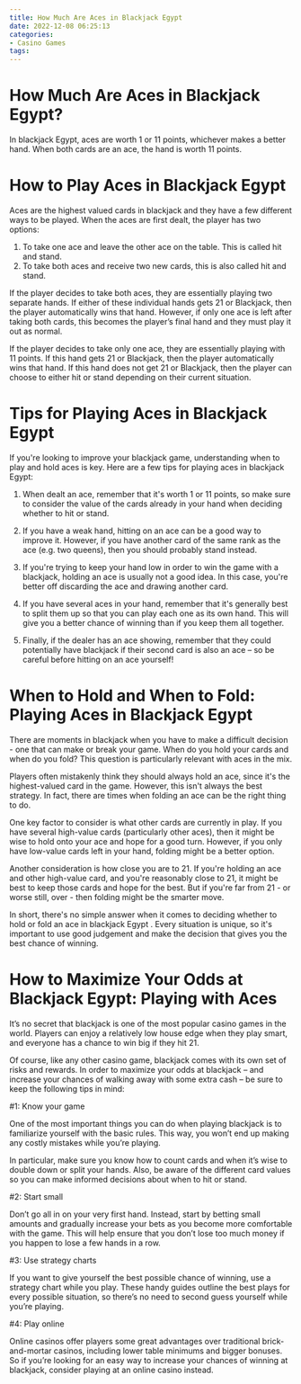 ```yaml
---
title: How Much Are Aces in Blackjack Egypt
date: 2022-12-08 06:25:13
categories:
- Casino Games
tags:
---
```



#  How Much Are Aces in Blackjack Egypt?

In blackjack Egypt, aces are worth 1 or 11 points, whichever makes a better hand. When both cards are an ace, the hand is worth 11 points.

#  How to Play Aces in Blackjack Egypt

Aces are the highest valued cards in blackjack and they have a few different ways to be played. When the aces are first dealt, the player has two options:

1) To take one ace and leave the other ace on the table. This is called hit and stand.
2) To take both aces and receive two new cards, this is also called hit and stand. 

If the player decides to take both aces, they are essentially playing two separate hands. If either of these individual hands gets 21 or Blackjack, then the player automatically wins that hand. However, if only one ace is left after taking both cards, this becomes the player’s final hand and they must play it out as normal.

If the player decides to take only one ace, they are essentially playing with 11 points. If this hand gets 21 or Blackjack, then the player automatically wins that hand. If this hand does not get 21 or Blackjack, then the player can choose to either hit or stand depending on their current situation.

#  Tips for Playing Aces in Blackjack Egypt 

If you're looking to improve your blackjack game, understanding when to play and hold aces is key. Here are a few tips for playing aces in blackjack Egypt:

1. When dealt an ace, remember that it's worth 1 or 11 points, so make sure to consider the value of the cards already in your hand when deciding whether to hit or stand.

2. If you have a weak hand, hitting on an ace can be a good way to improve it. However, if you have another card of the same rank as the ace (e.g. two queens), then you should probably stand instead.

3. If you're trying to keep your hand low in order to win the game with a blackjack, holding an ace is usually not a good idea. In this case, you're better off discarding the ace and drawing another card.

4. If you have several aces in your hand, remember that it's generally best to split them up so that you can play each one as its own hand. This will give you a better chance of winning than if you keep them all together.

5. Finally, if the dealer has an ace showing, remember that they could potentially have blackjack if their second card is also an ace – so be careful before hitting on an ace yourself!

#  When to Hold and When to Fold: Playing Aces in Blackjack Egypt 

There are moments in blackjack when you have to make a difficult decision - one that can make or break your game. When do you hold your cards and when do you fold? This question is particularly relevant with aces in the mix.

Players often mistakenly think they should always hold an ace, since it's the highest-valued card in the game. However, this isn't always the best strategy. In fact, there are times when folding an ace can be the right thing to do.

One key factor to consider is what other cards are currently in play. If you have several high-value cards (particularly other aces), then it might be wise to hold onto your ace and hope for a good turn. However, if you only have low-value cards left in your hand, folding might be a better option.

Another consideration is how close you are to 21. If you're holding an ace and other high-value card, and you're reasonably close to 21, it might be best to keep those cards and hope for the best. But if you're far from 21 - or worse still, over - then folding might be the smarter move.

In short, there's no simple answer when it comes to deciding whether to hold or fold an ace in blackjack Egypt . Every situation is unique, so it's important to use good judgement and make the decision that gives you the best chance of winning.

#  How to Maximize Your Odds at Blackjack Egypt: Playing with Aces

It’s no secret that blackjack is one of the most popular casino games in the world. Players can enjoy a relatively low house edge when they play smart, and everyone has a chance to win big if they hit 21.

Of course, like any other casino game, blackjack comes with its own set of risks and rewards. In order to maximize your odds at blackjack – and increase your chances of walking away with some extra cash – be sure to keep the following tips in mind:

#1: Know your game

One of the most important things you can do when playing blackjack is to familiarize yourself with the basic rules. This way, you won’t end up making any costly mistakes while you’re playing.

In particular, make sure you know how to count cards and when it’s wise to double down or split your hands. Also, be aware of the different card values so you can make informed decisions about when to hit or stand.

#2: Start small

Don’t go all in on your very first hand. Instead, start by betting small amounts and gradually increase your bets as you become more comfortable with the game. This will help ensure that you don’t lose too much money if you happen to lose a few hands in a row.

#3: Use strategy charts

If you want to give yourself the best possible chance of winning, use a strategy chart while you play. These handy guides outline the best plays for every possible situation, so there’s no need to second guess yourself while you’re playing.

#4: Play online

Online casinos offer players some great advantages over traditional brick-and-mortar casinos, including lower table minimums and bigger bonuses. So if you’re looking for an easy way to increase your chances of winning at blackjack, consider playing at an online casino instead.